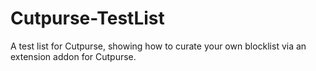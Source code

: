# Cutpurse-TestList
A test list for Cutpurse, showing how to curate your own blocklist via an extension addon for Cutpurse.
